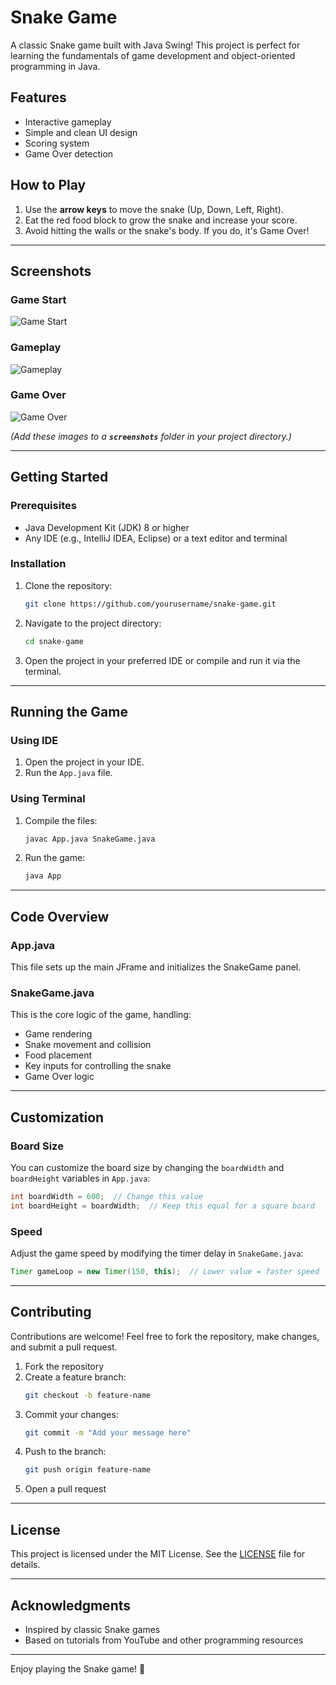 # Snake Game

A classic Snake game built with Java Swing! This project is perfect for learning the fundamentals of game development and object-oriented programming in Java.

## Features

- Interactive gameplay
- Simple and clean UI design
- Scoring system
- Game Over detection

## How to Play

1. Use the **arrow keys** to move the snake (Up, Down, Left, Right).
2. Eat the red food block to grow the snake and increase your score.
3. Avoid hitting the walls or the snake's body. If you do, it's Game Over!

---

## Screenshots

### Game Start
![Game Start](screenshots/game_start.png)


### Gameplay
![Gameplay](screenshots/gameplay.png)


### Game Over
![Game Over](screenshots/game_over.png)


*(Add these images to a **`screenshots`** folder in your project directory.)*

---

## Getting Started

### Prerequisites

- Java Development Kit (JDK) 8 or higher
- Any IDE (e.g., IntelliJ IDEA, Eclipse) or a text editor and terminal

### Installation

1. Clone the repository:

   ```bash
   git clone https://github.com/yourusername/snake-game.git
   ```

2. Navigate to the project directory:

   ```bash
   cd snake-game
   ```

3. Open the project in your preferred IDE or compile and run it via the terminal.

---

## Running the Game

### Using IDE

1. Open the project in your IDE.
2. Run the `App.java` file.

### Using Terminal

1. Compile the files:
   ```bash
   javac App.java SnakeGame.java
   ```
2. Run the game:
   ```bash
   java App
   ```

---

## Code Overview

### App.java

This file sets up the main JFrame and initializes the SnakeGame panel.

### SnakeGame.java

This is the core logic of the game, handling:

- Game rendering
- Snake movement and collision
- Food placement
- Key inputs for controlling the snake
- Game Over logic

---

## Customization

### Board Size

You can customize the board size by changing the `boardWidth` and `boardHeight` variables in `App.java`:

```java
int boardWidth = 600;  // Change this value
int boardHeight = boardWidth;  // Keep this equal for a square board
```

### Speed

Adjust the game speed by modifying the timer delay in `SnakeGame.java`:

```java
Timer gameLoop = new Timer(150, this);  // Lower value = faster speed
```

---

## Contributing

Contributions are welcome! Feel free to fork the repository, make changes, and submit a pull request.

1. Fork the repository
2. Create a feature branch:
   ```bash
   git checkout -b feature-name
   ```
3. Commit your changes:
   ```bash
   git commit -m "Add your message here"
   ```
4. Push to the branch:
   ```bash
   git push origin feature-name
   ```
5. Open a pull request

---

## License

This project is licensed under the MIT License. See the [LICENSE](LICENSE) file for details.

---

## Acknowledgments

- Inspired by classic Snake games
- Based on tutorials from YouTube and other programming resources

---

Enjoy playing the Snake game! 🐍


